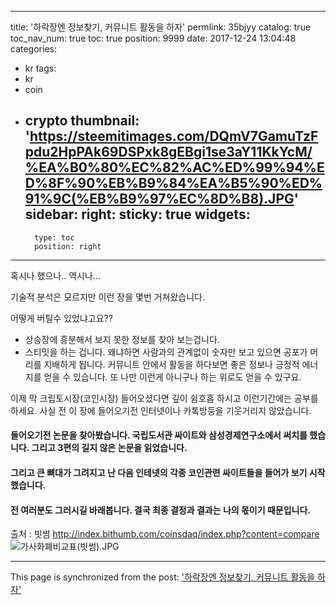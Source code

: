 
---
title: '하락장엔 정보찾기, 커뮤니트 활동을 하자'
permlink: 35bjyy
catalog: true
toc_nav_num: true
toc: true
position: 9999
date: 2017-12-24 13:04:48
categories:
- kr
tags:
- kr
- coin
- crypto
thumbnail: 'https://steemitimages.com/DQmV7GamuTzFpdu2HpPAk69DSPxk8gEBgi1se3aY11KkYcM/%EA%B0%80%EC%82%AC%ED%99%94%ED%8F%90%EB%B9%84%EA%B5%90%ED%91%9C(%EB%B9%97%EC%8D%B8).JPG'
sidebar:
    right:
        sticky: true
widgets:
    -
        type: toc
        position: right
---


혹시나 했으나..
역시나...

기술적 분석은 모르지만 
이런 장을 몇번 거쳐왔습니다. 

어떻게 버틸수 있었냐고요??
- 상승장에 흥분해서 보지 못한 정보를 찾아 보는겁니다. 
- 스티밋을 하는 겁니다.
왜냐하면 사람과의 관계없이 숫자만 보고 있으면 공포가 머리를 지배하게 됩니다. 
커뮤니트 안에서 활동을 하다보면 좋은 정보나 긍정적 에너지를 얻을 수 있습니다. 
또 나만 이런게 아니구나 하는 위로도 얻을 수 있구요.

이제 막 크립토시장(코인시장) 들어오셨다면 깊이 쉼호흡 하시고 이런기간에는 공부를 하세요. 
사실 전 이 장에 들어오기전 인터넷이나 카톡방등을 기웃거리지 않았습니다. 
#### 들어오기전 논문을 찾아봤습니다. 국립도서관 싸이트와 삼성경제연구소에서 써치를 했습니다. 그리고 3편의 길지 않은 논문을 읽었습니다. 
#### 그리고 큰 뼈대가 그려지고 난 다음 인테넷의 각종 코인관련 싸이트들을 들어가 보기 시작했습니다. 
#### 전 여러분도 그러시길 바래봅니다. 결국 최종 결정과 결과는 나의 몫이기 때문입니다. 
출처 : 빗썸 http://index.bithumb.com/coinsdaq/index.php?content=compare
![가사화폐비교표(빗썸).JPG](https://steemitimages.com/DQmV7GamuTzFpdu2HpPAk69DSPxk8gEBgi1se3aY11KkYcM/%EA%B0%80%EC%82%AC%ED%99%94%ED%8F%90%EB%B9%84%EA%B5%90%ED%91%9C(%EB%B9%97%EC%8D%B8).JPG)

- - -

This page is synchronized from the post: ['하락장엔 정보찾기, 커뮤니트 활동을 하자'](https://steemit.com/@kingbit/35bjyy)
